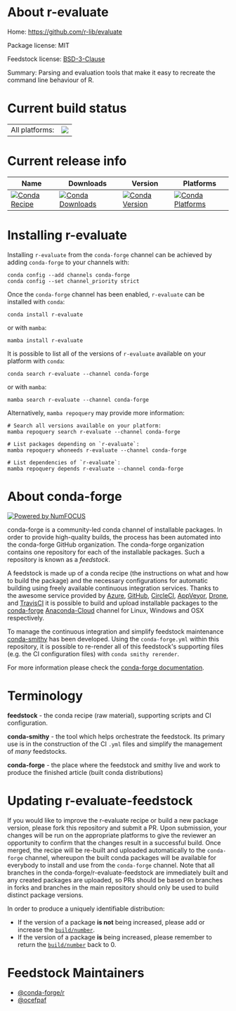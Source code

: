 About r-evaluate
================

Home: https://github.com/r-lib/evaluate

Package license: MIT

Feedstock license: [BSD-3-Clause](https://github.com/conda-forge/r-evaluate-feedstock/blob/main/LICENSE.txt)

Summary: Parsing and evaluation tools that make it easy to recreate the command line behaviour of R.

Current build status
====================


<table><tr><td>All platforms:</td>
    <td>
      <a href="https://dev.azure.com/conda-forge/feedstock-builds/_build/latest?definitionId=1116&branchName=main">
        <img src="https://dev.azure.com/conda-forge/feedstock-builds/_apis/build/status/r-evaluate-feedstock?branchName=main">
      </a>
    </td>
  </tr>
</table>

Current release info
====================

| Name | Downloads | Version | Platforms |
| --- | --- | --- | --- |
| [![Conda Recipe](https://img.shields.io/badge/recipe-r--evaluate-green.svg)](https://anaconda.org/conda-forge/r-evaluate) | [![Conda Downloads](https://img.shields.io/conda/dn/conda-forge/r-evaluate.svg)](https://anaconda.org/conda-forge/r-evaluate) | [![Conda Version](https://img.shields.io/conda/vn/conda-forge/r-evaluate.svg)](https://anaconda.org/conda-forge/r-evaluate) | [![Conda Platforms](https://img.shields.io/conda/pn/conda-forge/r-evaluate.svg)](https://anaconda.org/conda-forge/r-evaluate) |

Installing r-evaluate
=====================

Installing `r-evaluate` from the `conda-forge` channel can be achieved by adding `conda-forge` to your channels with:

```
conda config --add channels conda-forge
conda config --set channel_priority strict
```

Once the `conda-forge` channel has been enabled, `r-evaluate` can be installed with `conda`:

```
conda install r-evaluate
```

or with `mamba`:

```
mamba install r-evaluate
```

It is possible to list all of the versions of `r-evaluate` available on your platform with `conda`:

```
conda search r-evaluate --channel conda-forge
```

or with `mamba`:

```
mamba search r-evaluate --channel conda-forge
```

Alternatively, `mamba repoquery` may provide more information:

```
# Search all versions available on your platform:
mamba repoquery search r-evaluate --channel conda-forge

# List packages depending on `r-evaluate`:
mamba repoquery whoneeds r-evaluate --channel conda-forge

# List dependencies of `r-evaluate`:
mamba repoquery depends r-evaluate --channel conda-forge
```


About conda-forge
=================

[![Powered by
NumFOCUS](https://img.shields.io/badge/powered%20by-NumFOCUS-orange.svg?style=flat&colorA=E1523D&colorB=007D8A)](https://numfocus.org)

conda-forge is a community-led conda channel of installable packages.
In order to provide high-quality builds, the process has been automated into the
conda-forge GitHub organization. The conda-forge organization contains one repository
for each of the installable packages. Such a repository is known as a *feedstock*.

A feedstock is made up of a conda recipe (the instructions on what and how to build
the package) and the necessary configurations for automatic building using freely
available continuous integration services. Thanks to the awesome service provided by
[Azure](https://azure.microsoft.com/en-us/services/devops/), [GitHub](https://github.com/),
[CircleCI](https://circleci.com/), [AppVeyor](https://www.appveyor.com/),
[Drone](https://cloud.drone.io/welcome), and [TravisCI](https://travis-ci.com/)
it is possible to build and upload installable packages to the
[conda-forge](https://anaconda.org/conda-forge) [Anaconda-Cloud](https://anaconda.org/)
channel for Linux, Windows and OSX respectively.

To manage the continuous integration and simplify feedstock maintenance
[conda-smithy](https://github.com/conda-forge/conda-smithy) has been developed.
Using the ``conda-forge.yml`` within this repository, it is possible to re-render all of
this feedstock's supporting files (e.g. the CI configuration files) with ``conda smithy rerender``.

For more information please check the [conda-forge documentation](https://conda-forge.org/docs/).

Terminology
===========

**feedstock** - the conda recipe (raw material), supporting scripts and CI configuration.

**conda-smithy** - the tool which helps orchestrate the feedstock.
                   Its primary use is in the construction of the CI ``.yml`` files
                   and simplify the management of *many* feedstocks.

**conda-forge** - the place where the feedstock and smithy live and work to
                  produce the finished article (built conda distributions)


Updating r-evaluate-feedstock
=============================

If you would like to improve the r-evaluate recipe or build a new
package version, please fork this repository and submit a PR. Upon submission,
your changes will be run on the appropriate platforms to give the reviewer an
opportunity to confirm that the changes result in a successful build. Once
merged, the recipe will be re-built and uploaded automatically to the
`conda-forge` channel, whereupon the built conda packages will be available for
everybody to install and use from the `conda-forge` channel.
Note that all branches in the conda-forge/r-evaluate-feedstock are
immediately built and any created packages are uploaded, so PRs should be based
on branches in forks and branches in the main repository should only be used to
build distinct package versions.

In order to produce a uniquely identifiable distribution:
 * If the version of a package **is not** being increased, please add or increase
   the [``build/number``](https://docs.conda.io/projects/conda-build/en/latest/resources/define-metadata.html#build-number-and-string).
 * If the version of a package **is** being increased, please remember to return
   the [``build/number``](https://docs.conda.io/projects/conda-build/en/latest/resources/define-metadata.html#build-number-and-string)
   back to 0.

Feedstock Maintainers
=====================

* [@conda-forge/r](https://github.com/conda-forge/r/)
* [@ocefpaf](https://github.com/ocefpaf/)

